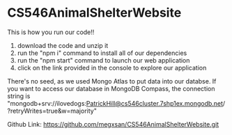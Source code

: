 # CS546AnimalShelterWebsite
This is how you run our code!!
1. download the code and unzip it
2. run the "npm i" command to install all of our dependencies
3. run the "npm start" command to launch our web application
4. click on the link provided in the console to explore our application

There's no seed, as we used Mongo Atlas to put data into our databse. 
If you want to access our database in MongoDB Compass, the connection string is 
"mongodb+srv://ilovedogs:PatrickHill@cs546cluster.7shp1ex.mongodb.net/?retryWrites=true&w=majority"

Github Link: https://github.com/megxsan/CS546AnimalShelterWebsite.git
